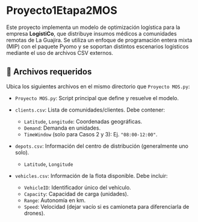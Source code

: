 # Proyecto1Etapa2MOS

Este proyecto implementa un modelo de optimización logística para la empresa **LogistiCo**, que distribuye insumos médicos a comunidades remotas de La Guajira. Se utiliza un enfoque de programación entera mixta (MIP) con el paquete Pyomo y se soportan distintos escenarios logísticos mediante el uso de archivos CSV externos.

## 📂 Archivos requeridos

Ubica los siguientes archivos en el mismo directorio que `Proyecto MOS.py`:

- `Proyecto MOS.py`: Script principal que define y resuelve el modelo.
- `clients.csv`: Lista de comunidades/clientes. Debe contener:
  - `Latitude`, `Longitude`: Coordenadas geográficas.
  - `Demand`: Demanda en unidades.
  - `TimeWindow` (solo para Casos 2 y 3): Ej. `"08:00-12:00"`.

- `depots.csv`: Información del centro de distribución (generalmente uno solo).
  - `Latitude`, `Longitude`

- `vehicles.csv`: Información de la flota disponible. Debe incluir:
  - `VehicleID`: Identificador único del vehículo.
  - `Capacity`: Capacidad de carga (unidades).
  - `Range`: Autonomía en km.
  - `Speed`: Velocidad (dejar vacío si es camioneta para diferenciarla de drones).
